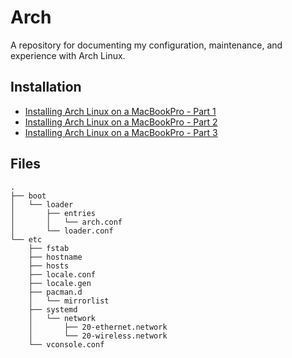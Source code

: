 # Arch

A repository for documenting my configuration, maintenance, and experience with
Arch Linux.

## Installation

* [Installing Arch Linux on a MacBookPro - Part 1](https://nickolaskraus.org/articles/installing-arch-linux-on-a-macbookpro-part-1/)
* [Installing Arch Linux on a MacBookPro - Part 2](https://nickolaskraus.org/articles/installing-arch-linux-on-a-macbookpro-part-2/)
* [Installing Arch Linux on a MacBookPro - Part 3](https://nickolaskraus.org/articles/installing-arch-linux-on-a-macbookpro-part-3/)

## Files

```
.
├── boot
│   └── loader
│       ├── entries
│       │   └── arch.conf
│       └── loader.conf
└── etc
    ├── fstab
    ├── hostname
    ├── hosts
    ├── locale.conf
    ├── locale.gen
    ├── pacman.d
    │   └── mirrorlist
    ├── systemd
    │   └── network
    │       ├── 20-ethernet.network
    │       └── 20-wireless.network
    └── vconsole.conf
```

